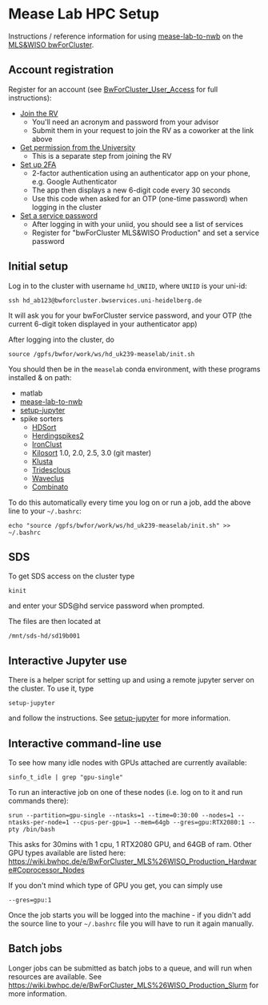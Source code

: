 # Mease Lab HPC Setup

Instructions / reference information for using [mease-lab-to-nwb](https://github.com/ssciwr/mease-lab-to-nwb) on the [MLS&WISO bwForCluster](https://wiki.bwhpc.de/e/Category:BwForCluster_MLS%26WISO_Production).

## Account registration

Register for an account (see [BwForCluster_User_Access](https://wiki.bwhpc.de/e/BwForCluster_User_Access) for full instructions):

- [Join the RV](https://www.bwhpc-c5.de/en/ZAS/bwforcluster_collaboration.php)
  - You'll need an acronym and password from your advisor
  - Submit them in your request to join the RV as a coworker at the link above
- [Get permission from the University](https://bwforcluster.urz.uni-heidelberg.de/)
  - This is a separate step from joining the RV
- [Set up 2FA](https://bwservices.uni-heidelberg.de/user/twofa.xhtml)
  - 2-factor authentication using an authenticator app on your phone, e.g. Google Authenticator
  - The app then displays a new 6-digit code every 30 seconds
  - Use this code when asked for an OTP (one-time password) when logging in the cluster
- [Set a service password](https://bwservices.uni-heidelberg.de/)
  - After logging in with your uniid, you should see a list of services
  - Register for "bwForCluster MLS&WISO Production" and set a service password

## Initial setup

Log in to the cluster with username `hd_UNIID`, where `UNIID` is your uni-id:

```
ssh hd_ab123@bwforcluster.bwservices.uni-heidelberg.de
```

It will ask you for your bwForCluster service password, and your OTP (the current 6-digit token displayed in your authenticator app)

After logging into the cluster, do

```
source /gpfs/bwfor/work/ws/hd_uk239-measelab/init.sh
```

You should then be in the `measelab` conda environment, with these programs installed & on path:

- matlab
- [mease-lab-to-nwb](https://github.com/ssciwr/mease-lab-to-nwb)
- [setup-jupyter](https://github.com/ssciwr/mease-hpc-setup/setup-jupyter)
- spike sorters
  - [HDSort](https://git.bsse.ethz.ch/hima_public/HDsort)
  - [Herdingspikes2](https://github.com/mhhennig/hs2)
  - [IronClust](https://github.com/jamesjun/ironclust)
  - [Kilosort](https://github.com/MouseLand/Kilosort) 1.0, 2.0, 2.5, 3.0 (git master)
  - [Klusta](https://github.com/kwikteam/klusta)
  - [Tridesclous](https://tridesclous.readthedocs.io/)
  - [Waveclus](https://github.com/csn-le/wave_clus)
  - [Combinato](https://github.com/jniediek/combinato)

To do this automatically every time you log on or run a job, add the above line to your `~/.bashrc`:

```
echo "source /gpfs/bwfor/work/ws/hd_uk239-measelab/init.sh" >> ~/.bashrc
```

## SDS

To get SDS access on the cluster type

```
kinit
```

and enter your SDS@hd service password when prompted.

The files are then located at

```
/mnt/sds-hd/sd19b001
```

## Interactive Jupyter use

There is a helper script for setting up and using a remote jupyter server on the cluster.
To use it, type

```
setup-jupyter
```

and follow the instructions.
See [setup-jupyter](https://github.com/ssciwr/mease-hpc-setup/tree/main/setup-jupyter) for more information.

## Interactive command-line use

To see how many idle nodes with GPUs attached are currently available:

```
sinfo_t_idle | grep "gpu-single"
```

To run an interactive job on one of these nodes (i.e. log on to it and run commands there):

```
srun --partition=gpu-single --ntasks=1 --time=0:30:00 --nodes=1 --ntasks-per-node=1 --cpus-per-gpu=1 --mem=64gb --gres=gpu:RTX2080:1 --pty /bin/bash
```

This asks for 30mins with 1 cpu, 1 RTX2080 GPU, and 64GB of ram.
Other GPU types available are listed here:
https://wiki.bwhpc.de/e/BwForCluster_MLS%26WISO_Production_Hardware#Coprocessor_Nodes

If you don't mind which type of GPU you get, you can simply use

```
--gres=gpu:1
```

Once the job starts you will be logged into the machine - if you didn't add
the source line to your `~/.bashrc` file you will have to run it again manually.

## Batch jobs

Longer jobs can be submitted as batch jobs to a queue, and will run when resources are available.
See https://wiki.bwhpc.de/e/BwForCluster_MLS%26WISO_Production_Slurm for more information.
